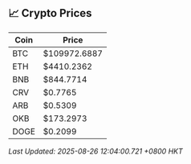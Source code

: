 ## 📈 Crypto Prices

| Coin | Price |
| ---- | ----- |
| BTC | $109972.6887 |
| ETH | $4410.2362 |
| BNB | $844.7714 |
| CRV | $0.7765 |
| ARB | $0.5309 |
| OKB | $173.2973 |
| DOGE | $0.2099 |

_Last Updated: 2025-08-26 12:04:00.721 +0800 HKT_